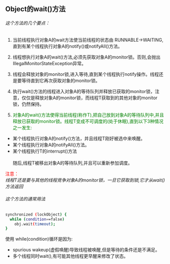 ## Object的wait()方法

###### 这个方法的几个要点：

1. 当前线程执行对象A的wait方法使当前线程的状态由 RUNNABLE->WAITING,直到有某个线程执行对象A的notify()或notifyAll()方法。

2. 线程想执行对象A的wait()方法,必须先获取对象A的monitor锁。否则,会抛出IllegalMonitorStateException异常。

3. 线程会释放对象的monitor锁,进入等待,直到某个线程执行notify操作。线程还是要等待直到它再次获取对象的monitor锁。

4. 执行wait()方法的线程进入对象A的等待队列并释放已获取的monitor锁，注意，仅仅是释放对象A的monitor锁，而线程T获取到的其他对象的monitor锁，仍然保持。

5. <font color=green>对象A的wait()方法使得当前线程(称作T),把自己放到对象A的等待队列中,并且释放已获取的monitor锁。线程T变成不可调度的(处于休眠),直到以下3种情况之一发生:</font>


  * 某个线程执行对象A的notify()方法，并且线程T刚好被选中来唤醒。
  * 某个线程执行对象A的notifyAll()方法。
  * 某个线程执行T的interrupt()方法</br></br>
  随后,线程T被移出对象A的等待队列,并且可以重新参加调度。</br>

  <font color=red>注意：</font></br>
*线程T还是要与其他的线程竞争对象A的monitor锁，一旦它获取到锁,它才从wait()方法返回*


###### 这个方法的通常用法

```bash
synchronized (lockObject) {
  while (condition==false)
    obj.wait(timeout);
}
```
使用 while(condition)循环是因为:

* spurious wakeup(虚假唤醒)导致线程被唤醒,但是等待的条件还是不满足。
* 多个线程同时wait(),有可能其他线程更早醒来修改了状态。